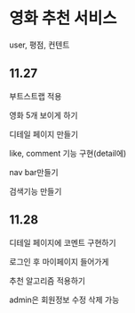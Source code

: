 # 영화 추천 서비스





user, 평점, 컨텐트

## 11.27

부트스트랩 적용

영화 5개 보이게 하기

디테일 페이지 만들기



like, comment 기능 구현(detail에)

nav bar만들기

검색기능 만들기

## 11.28

디테일 페이지에 코멘트 구현하기

로그인 후 마이페이지 들어가게

추천 알고리즘 적용하기

admin은 회원정보 수정 삭제 가능

